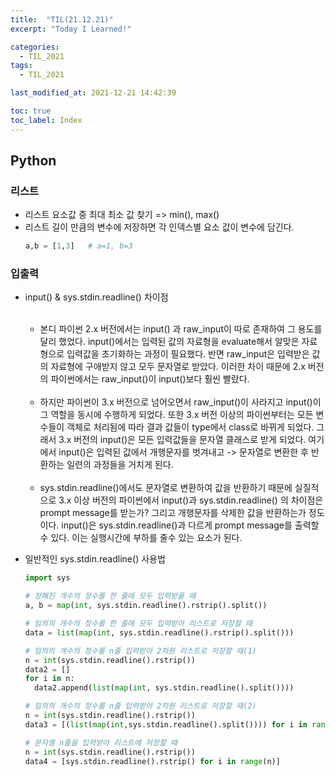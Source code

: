 ```yaml
---
title:  "TIL(21.12.21)"
excerpt: "Today I Learned!"

categories:
  - TIL_2021
tags:
  - TIL_2021

last_modified_at: 2021-12-21 14:42:39

toc: true
toc_label: Index
---
```


## Python
### 리스트
- 리스트 요소값 중 최대 최소 값 찾기 => min(), max()
- 리스트 길이 만큼의 변수에 저장하면 각 인덱스별 요소 값이 변수에 담긴다.
  ~~~python
  a,b = [1,3]   # a=1, b=3
  ~~~
### 입출력
- input() & sys.stdin.readline() 차이점
<br/><br/>
  - 본디 파이썬 2.x 버전에서는 input() 과 raw_input이 따로 존재하여 그 용도를 달리 했었다. input()에서는 입력된 값의 자료형을 evaluate해서 알맞은 자료형으로 입력값을 초기화하는 과정이 필요했다. 반면 raw_input은 입력받은 값의 자료형에 구애받지 않고 모두 문자열로 받았다. 이러한 차이 때문에 2.x 버전의 파이썬에서는 raw_input()이 input()보다 훨씬 빨랐다.
<br/><br/> 
  - 하지만 파이썬이 3.x 버전으로 넘어오면서 raw_input()이 사라지고 input()이 그 역할을 동시에 수행하게 되었다. 또한 3.x 버전 이상의 파이썬부터는 모든 변수들이 객체로 처리됨에 따라 결과 값들이 type에서 class로 바뀌게 되었다. 그래서 3.x 버전의 input()은 모든 입력값들을 문자열 클래스로 받게 되었다. 여기에서 input()은 입력된 값에서  개행문자를 벗겨내고 -> 문자열로 변환한 후 반환하는 일련의 과정들을 거치게 된다. 
<br/><br/>
  - sys.stdin.readline()에서도 문자열로 변환하여 값을 반환하기 때문에 실질적으로 3.x 이상 버전의 파이썬에서 input()과 sys.stdin.readline() 의 차이점은 prompt message를 받는가? 그리고 개행문자를 삭제한 값을 반환하는가 정도이다. input()은 sys.stdin.readline()과 다르게 prompt message를 출력할 수 있다. 이는 실행시간에 부하를 줄수 있는 요소가 된다.

- 일반적인 sys.stdin.readline() 사용법
  ~~~python
  import sys

  # 정해진 개수의 정수를 한 줄에 모두 입력받을 때
  a, b = map(int, sys.stdin.readline().rstrip().split())

  # 임의의 개수의 정수를 한 줄에 모두 입력받아 리스트로 저장할 때
  data = list(map(int, sys.stdin.readline().rstrip().split()))

  # 임의의 개수의 정수를 n줄 입력받아 2차원 리스트로 저장할 때(1)
  n = int(sys.stdin.readline().rstrip())
  data2 = []
  for i in n:
    data2.append(list(map(int, sys.stdin.readline().split())))
  
  # 임의의 개수의 정수를 n줄 입력받아 2차원 리스트로 저장할 때(2)
  n = int(sys.stdin.readline().rstrip())
  data3 = [(list(map(int,sys.stdin.readline().split()))) for i in range(n)]

  # 문자열 n줄을 입력받아 리스트에 저장할 때
  n = int(sys.stdin.readline().rstrip())
  data4 = [sys.stdin.readline().rstrip() for i in range(n)]
  ~~~





